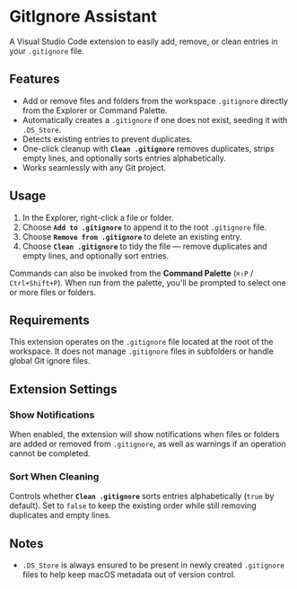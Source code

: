 # GitIgnore Assistant

A Visual Studio Code extension to easily add, remove, or clean entries in your `.gitignore` file.

## Features

- Add or remove files and folders from the workspace `.gitignore` directly from the Explorer or Command Palette.
- Automatically creates a `.gitignore` if one does not exist, seeding it with `.DS_Store`.
- Detects existing entries to prevent duplicates.
- One-click cleanup with **`Clean .gitignore`** removes duplicates, strips empty lines, and optionally sorts entries alphabetically.
- Works seamlessly with any Git project.

## Usage

1. In the Explorer, right-click a file or folder.  
2. Choose **`Add to .gitignore`** to append it to the root `.gitignore` file.  
3. Choose **`Remove from .gitignore`** to delete an existing entry.  
4. Choose **`Clean .gitignore`** to tidy the file — remove duplicates and empty lines, and optionally sort entries.

Commands can also be invoked from the **Command Palette** (`⌘⇧P` / `Ctrl+Shift+P`). When run from the palette, you'll be prompted to select one or more files or folders.

## Requirements

This extension operates on the `.gitignore` file located at the root of the workspace. It does not manage `.gitignore` files in subfolders or handle global Git ignore files.

## Extension Settings

### Show Notifications

When enabled, the extension will show notifications when files or folders are added or removed from `.gitignore`, as well as warnings if an operation cannot be completed.

### Sort When Cleaning

Controls whether **`Clean .gitignore`** sorts entries alphabetically (`true` by default). Set to `false` to keep the existing order while still removing duplicates and empty lines.

## Notes

- `.DS_Store` is always ensured to be present in newly created `.gitignore` files to help keep macOS metadata out of version control.
